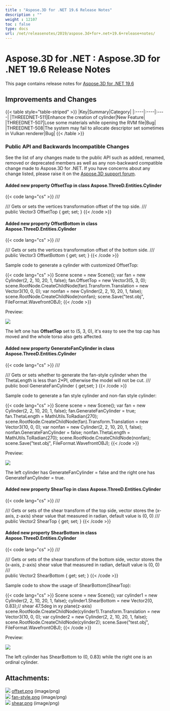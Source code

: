 ```yaml
---
title : "Aspose.3D for .NET 19.6 Release Notes" 
description : "" 
weight : 12107 
toc : false
type: docs
url: /net/releasenotes/2019/aspose.3d+for+.net+19.6+release+notes/
---
```


# Aspose.3D for .NET : Aspose.3D for .NET 19.6 Release Notes


This page contains release notes for [Aspose.3D for .NET 19.6](https://www.nuget.org/packages/Aspose.3D/19.6.0)

## Improvements and Changes

{{< table style="table-striped" >}}
|Key|Summary|Category|
|:----|:----|:----|
|THREEDNET-511|Enhance the creation of cylinder|New Feature|
|THREEDNET-507|Lose some materials while opening the RVM file|Bug|
|THREEDNET-508|The system may fail to allocate descriptor set sometimes in Vulkan renderer|Bug|
{{< /table >}}

### Public API and Backwards Incompatible Changes

See the list of any changes made to the public API such as added, renamed, removed or deprecated members as well as any non-backward compatible change made to Aspose.3D for .NET. If you have concerns about any change listed, please raise it on the [Aspose.3D support forum](https://forum.aspose.com/c/3d).

#### Added new property OffsetTop in class Aspose.ThreeD.Entities.Cylinder

{{< code lang="cs" >}}
/// <summary>
/// Gets or sets the vertices transformation offset of the top side.
/// </summary>
public Vector3 OffsetTop
{
    get;
    set;
}
{{< /code >}}

#### Added new property OffsetBottom in class Aspose.ThreeD.Entities.Cylinder

{{< code lang="cs" >}}
/// <summary>
/// Gets or sets the vertices transformation offset of the bottom side.
/// </summary>
public Vector3 OffsetBottom
{
    get;
    set;
}
{{< /code >}}

Sample code to generate a cylinder with customized OffsetTop:

{{< code lang="cs" >}}
Scene scene = new Scene();
var fan = new Cylinder(2, 2, 10, 20, 1, false);
fan.OffsetTop = new Vector3(5, 3, 0);
scene.RootNode.CreateChildNode(fan).Transform.Translation = new Vector3(10, 0, 0);
var nonfan = new Cylinder(2, 2, 10, 20, 1, false);
scene.RootNode.CreateChildNode(nonfan);
scene.Save("test.obj", FileFormat.WavefrontOBJ);
{{< /code >}}

Preview:

![](https://docs2.aspose.com/3d/net/attachments/89981429/90112037.png)

The left one has **OffsetTop** set to (5, 3, 0), it's easy to see the top cap has moved and the whole torso also gets affected.

#### Added new property GenerateFanCylinder in class Aspose.ThreeD.Entities.Cylinder

{{< code lang="cs" >}}
/// <summary>
/// Gets or sets whether to generate the fan-style cylinder when the ThetaLength is less than 2*PI, otherwise the model will not be cut.
/// </summary>
public bool GenerateFanCylinder
{
    get;set;
}
{{< /code >}}

Sample code to generate a fan style cylinder and non-fan style cylinder:

{{< code lang="cs" >}}
Scene scene = new Scene();
var fan = new Cylinder(2, 2, 10, 20, 1, false);
fan.GenerateFanCylinder = true;
fan.ThetaLength = MathUtils.ToRadian(270);
scene.RootNode.CreateChildNode(fan).Transform.Translation = new Vector3(10, 0, 0);
var nonfan = new Cylinder(2, 2, 10, 20, 1, false);
nonfan.GenerateFanCylinder = false;
nonfan.ThetaLength = MathUtils.ToRadian(270);
scene.RootNode.CreateChildNode(nonfan);
scene.Save("test.obj", FileFormat.WavefrontOBJ);
{{< /code >}}

Preview:

![](https://docs2.aspose.com/3d/net/attachments/89981429/90112038.png)

The left cylinder has GenerateFanCylinder = false and the right one has GenerateFanCylinder = true.

#### Added new property ShearTop in class Aspose.ThreeD.Entities.Cylinder

{{< code lang="cs" >}}
/// <summary>
/// Gets or sets of the shear transform of the top side, vector stores the (x-axis, z-axis) shear value that measured in radian, default value is (0, 0)
/// </summary>
public Vector2 ShearTop
{
    get;
    set;
}
{{< /code >}}

#### Added new property ShearBottom in class Aspose.ThreeD.Entities.Cylinder

{{< code lang="cs" >}}
/// <summary>
/// Gets or sets of the shear transform of the bottom side, vector stores the (x-axis, z-axis) shear value that measured in radian, default value is (0, 0)
/// </summary>
public Vector2 ShearBottom
{
    get;
    set;
}
{{< /code >}}

Sample code to show the usage of ShearBottom(ShearTop):

{{< code lang="cs" >}}
Scene scene = new Scene();
var cylinder1 = new Cylinder(2, 2, 10, 20, 1, false);
cylinder1.ShearBottom = new Vector2(0, 0.83);// shear 47.5deg in xy plane(z-axis)
scene.RootNode.CreateChildNode(cylinder1).Transform.Translation = new Vector3(10, 0, 0);
var cylinder2 = new Cylinder(2, 2, 10, 20, 1, false);
scene.RootNode.CreateChildNode(cylinder2);
scene.Save("test.obj", FileFormat.WavefrontOBJ);
{{< /code >}}

Preview:

![](https://docs2.aspose.com/3d/net/attachments/89981429/90112039.png)

The left cylinder has ShearBottom to (0, 0.83) while the right one is an ordinal cylinder.

## Attachments:

![](https://docs2.aspose.com/3d/net/images/icons/bullet_blue.gif) [offset.png](https://docs2.aspose.com/3d/net/attachments/89981429/90112037.png) (image/png)  
![](https://docs2.aspose.com/3d/net/images/icons/bullet_blue.gif) [fan-style.png](https://docs2.aspose.com/3d/net/attachments/89981429/90112038.png) (image/png)  
![](https://docs2.aspose.com/3d/net/images/icons/bullet_blue.gif) [shear.png](https://docs2.aspose.com/3d/net/attachments/89981429/90112039.png) (image/png)  

